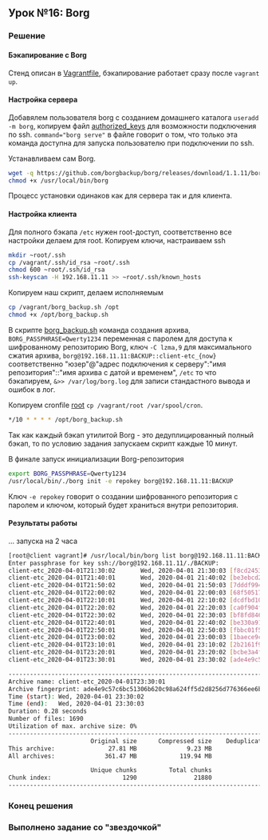 ## Урок №16: **Borg**
### Решение
#### Бэкапирование с Borg
Стенд описан в [Vagrantfile](Vagrantfile), бэкапирование работает сразу после `vagrant up`.
#### Настройка сервера
Добавялем пользователя borg с созданием домашнего каталога `useradd -m borg`, копируем файл [authorized_keys](.ssh/authorized_keys) для возможности подключения по ssh.
`command="borg serve"` в файле говорит о том, что только эта команда доступна для запуска пользователю при подключении по ssh.

Устанавливаем cам Borg.
```bash
wget -q https://github.com/borgbackup/borg/releases/download/1.1.11/borg-linux64 -O /usr/local/bin/borg
chmod +x /usr/local/bin/borg
```
Процесс установки одинаков как для сервера так и для клиента.
#### Настройка клиента
Для полного бэкапа `/etc` нужен root-доступ, соответственно все настройки делаем для root.
Копируем ключи, настраиваем ssh
```bash
mkdir ~root/.ssh
cp /vagrant/.ssh/id_rsa ~root/.ssh
chmod 600 ~root/.ssh/id_rsa
ssh-keyscan -H 192.168.11.11 >> ~root/.ssh/known_hosts
```
Копируем наш скрипт, делаем исполняемым
```bash
cp /vagrant/borg_backup.sh /opt
chmod +x /opt/borg_backup.sh
```
В скрипте [borg_backup.sh](borg_backup.sh) команда создания архива, `BORG_PASSPHRASE=Qwerty1234` переменная с паролем для доступа к шифрованному репозиторию Borg, ключ `-C lzma,9` для максимального сжатия архива, `borg@192.168.11.11:BACKUP::client-etc_{now}` соответственно "юзер"@"адрес подключения к серверу":"имя репозитория"::"имя архива с датой и временем", `/etc` то что бэкапируем, `&>> /var/log/borg.log` для записи стандастного вывода и ошибок в лог.

Копируем cronfile [root](root) `cp /vagrant/root /var/spool/cron`.
```bash
*/10 * * * * /opt/borg_backup.sh
```
Так как каждый бэкап утилитой Borg - это дедуплицированный полный бэкап, то по условию задания запускаем скрипт каждые 10 минут.

В финале запуск инициализации Borg-репозитория
```bash
export BORG_PASSPHRASE=Qwerty1234
/usr/local/bin/./borg init -e repokey borg@192.168.11.11:BACKUP
```
Ключ `-e repokey` говорит о создании шифрованного репозитория с паролем и ключом, который будет храниться внутри репозитория.
#### Результаты работы
... запуска на 2 часа
```bash
[root@client vagrant]# /usr/local/bin/borg list borg@192.168.11.11:BACKUP
Enter passphrase for key ssh://borg@192.168.11.11/./BACKUP: 
client-etc_2020-04-01T21:30:02       Wed, 2020-04-01 21:30:03 [f8cd2453294785a6280ecfac077f47671f0e9181ba1e93dbb13f672e38deb8d7]
client-etc_2020-04-01T21:40:01       Wed, 2020-04-01 21:40:02 [be3ebcd2543e442939f7e46892b3aa0e1138466ac4b294978433874ea6ffcf33]
client-etc_2020-04-01T21:50:02       Wed, 2020-04-01 21:50:03 [7dddf994c298e4275829e3070c187e2021149577fd7a1b3c53335f5b7bb7234a]
client-etc_2020-04-01T22:00:02       Wed, 2020-04-01 22:00:03 [68f5051738d013289b6402552a34ba526b381cf251937b50ba61024b3fbf194d]
client-etc_2020-04-01T22:10:01       Wed, 2020-04-01 22:10:02 [dcdfbd10d42891441de93bf3baa7e483b4bb7feb2b003b66dc9e3872a6332c4a]
client-etc_2020-04-01T22:20:02       Wed, 2020-04-01 22:20:03 [ca0f904f3995aa1aacd88c80c5095f1706074875779784633651fc11c2d1ce88]
client-etc_2020-04-01T22:30:02       Wed, 2020-04-01 22:30:03 [bf8fd84658aeec46e5f2808429f049e368b6604405d8d8801c781fbe218fe5ac]
client-etc_2020-04-01T22:40:01       Wed, 2020-04-01 22:40:02 [be330a91024a8852c96f5ec1e493941308e0c5099f1d787dd2ff7f387e50c711]
client-etc_2020-04-01T22:50:01       Wed, 2020-04-01 22:50:03 [fbbc01f52b1a8e6e14344cd2edbd2e6bf4851ae89509f6519423da4bae28c3e9]
client-etc_2020-04-01T23:00:02       Wed, 2020-04-01 23:00:03 [1baece9cff7d36ee0539c72eb7dda4a08427e49925143e4f47a5c69c84e223b9]
client-etc_2020-04-01T23:10:01       Wed, 2020-04-01 23:10:02 [2b2161f925a89a9ef3701f86ca63c80a1a341498eab0b0382c5c34dbe32ae26c]
client-etc_2020-04-01T23:20:01       Wed, 2020-04-01 23:20:02 [bcbe3a4f28fcb62a4ed0e380cabc4a1b6a7d503e3bcfe85a4db6dee180d6f9d4]
client-etc_2020-04-01T23:30:01       Wed, 2020-04-01 23:30:02 [ade4e9c57c6bc51306b620c98a624ff5d2d8256d776366ee6b43bb3e2ed36ae6]
```
```bash
------------------------------------------------------------------------------
Archive name: client-etc_2020-04-01T23:30:01
Archive fingerprint: ade4e9c57c6bc51306b620c98a624ff5d2d8256d776366ee6b43bb3e2ed36ae6
Time (start): Wed, 2020-04-01 23:30:02
Time (end):   Wed, 2020-04-01 23:30:03
Duration: 0.28 seconds
Number of files: 1690
Utilization of max. archive size: 0%
------------------------------------------------------------------------------
                       Original size      Compressed size    Deduplicated size
This archive:               27.81 MB              9.23 MB                599 B
All archives:              361.47 MB            119.94 MB              8.81 MB

                       Unique chunks         Total chunks
Chunk index:                    1290                21880
------------------------------------------------------------------------------
```
### Конец решения
### Выполненo задание со "звездочкой"